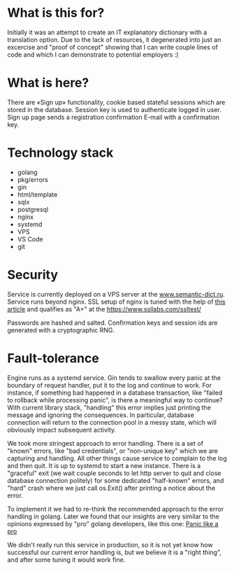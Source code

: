 # What is this for?

Initially it was an attempt to create an IT explanatory dictionary with a translation option. 
Due to the lack of resources, it degenerated into just an excercise and "proof of concept" 
showing that I can write couple lines of code and which I can demonstrate to potential employers :) 

# What is here? 

There are «Sign up» functionality, cookie based stateful sessions which are stored in the database. 
Session key is used to authenticate logged in user. Sign up page sends a registration confirmation E-mail with 
a confirmation key. 

# Technology stack

- golang
- pkg/errors
- gin
- html/template
- sqlx
- postgresql
- nginx
- systemd
- VPS
- VS Code
- git

# Security

Service is currently deployed on a VPS server at the www.semantic-dict.ru. Service runs beyond nginx. 
SSL setup of nginx is tuned with the help of [this article](https://habr.com/ru/post/325230/)
and qualifies as "A+" at the https://www.ssllabs.com/ssltest/ 

Passwords are hashed and salted. Confirmation keys and session ids are generated with a cryptographic RNG. 

# Fault-tolerance

Engine runs as a systemd service. Gin tends to swallow every panic at the boundary of request handler, put 
it to the log and continue to work. For instance, if something bad happened in a database transaction, like
"failed to rollback while processing panic", is there a meaningful way to continue? With current library stack, 
"handling" this error implies just printing the message and ignoring the consequences. In particular, database connection 
will return to the connection pool in a messy state, which will obviously impact subsequent activity. 

We took more stringest approach to error handling. There is a set of "known" errors, like "bad credentials", or
"non-unique key" which we are capturing and handling. All other things cause service to complain to the log and then quit. It is up to systemd to start a new instance. There is a "graceful" exit (we wait couple seconds to let http server to quit and close database connection politely) for some dedicated "half-known" errors, and "hard" crash where we just call os.Exit() after printing a notice about the error. 

To implement it we had to re-think the recommended approach to the error handling in golang. Later we found that our 
insights are very similar to the opinions expressed by "pro" golang developers, like this one: [Panic like a pro](https://hackernoon.com/panic-like-a-pro-89044d5a2d35)

We didn't really run this service in production, so it is not yet know how successful our current error handling is, 
but we believe it is a "right thing", and after some tuning it would work fine. 


